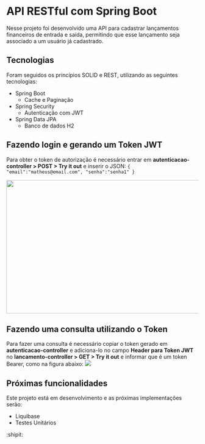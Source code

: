 # API RESTful com Spring Boot
Nesse projeto foi desenvolvido uma API para cadastrar lançamentos financeiros de entrada e saída, permitindo que esse lançamento seja associado a um usuário já cadastrado.
## Tecnologias
Foram seguidos os princípios SOLID e REST, utilizando as seguintes tecnologias:
* Spring Boot
    * Cache e Paginação
* Spring Security
    * Autenticação com JWT
* Spring Data JPA
    * Banco de dados H2

## Fazendo login e gerando um Token JWT
Para obter o token de autorização é necessário entrar em **autenticacao-controller > POST > Try it out** e inserir o JSON: 
    `{
        "email":"matheus@email.com",
        "senha":"senha1"
    }`

<img src="https://user-images.githubusercontent.com/42250854/78290146-a3ae2880-74f9-11ea-981d-b1cb7fda6ccc.png" height="350" width="550" >

## Fazendo uma consulta utilizando o Token
Para fazer uma consulta é necessário copiar o token gerado em **autenticacao-controller** e adiciona-lo no campo **Header para Token JWT** no **lancamento-controller > GET > Try it out** e informar que é um token Bearer, como na figura abaixo:
<img src="https://user-images.githubusercontent.com/42250854/78292315-38feec00-74fd-11ea-9698-78ff584f2a2a.png">

## Próximas funcionalidades
Este projeto está em desenvolvimento e as próximas implementações serão:
*  Liquibase
* Testes Unitários

:shipit:
